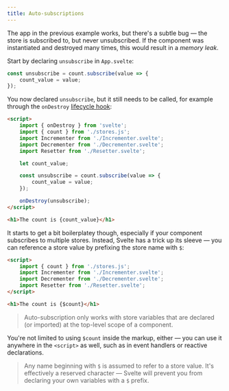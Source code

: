 ```yaml
---
title: Auto-subscriptions
---
```


The app in the previous example works, but there's a subtle bug — the store is subscribed to, but never unsubscribed. If the component was instantiated and destroyed many times, this would result in a *memory leak*.

Start by declaring `unsubscribe` in `App.svelte`:

```js
const unsubscribe = count.subscribe(value => {
	count_value = value;
});
```

You now declared `unsubscribe`, but it still needs to be called, for example through the `onDestroy` [lifecycle hook](tutorial/ondestroy):

```html
<script>
	import { onDestroy } from 'svelte';
	import { count } from './stores.js';
	import Incrementer from './Incrementer.svelte';
	import Decrementer from './Decrementer.svelte';
	import Resetter from './Resetter.svelte';

	let count_value;

	const unsubscribe = count.subscribe(value => {
		count_value = value;
	});

	onDestroy(unsubscribe);
</script>

<h1>The count is {count_value}</h1>
```

It starts to get a bit boilerplatey though, especially if your component subscribes to multiple stores. Instead, Svelte has a trick up its sleeve — you can reference a store value by prefixing the store name with `$`:

```html
<script>
	import { count } from './stores.js';
	import Incrementer from './Incrementer.svelte';
	import Decrementer from './Decrementer.svelte';
	import Resetter from './Resetter.svelte';
</script>

<h1>The count is {$count}</h1>
```

> Auto-subscription only works with store variables that are declared (or imported) at the top-level scope of a component.

You're not limited to using `$count` inside the markup, either — you can use it anywhere in the `<script>` as well, such as in event handlers or reactive declarations.

> Any name beginning with `$` is assumed to refer to a store value. It's effectively a reserved character — Svelte will prevent you from declaring your own variables with a `$` prefix.

